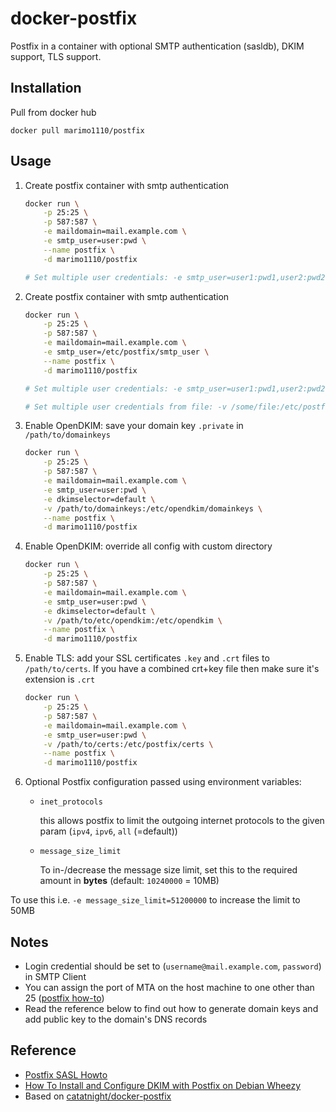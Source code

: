 # docker-postfix

Postfix in a container with optional SMTP authentication (sasldb), DKIM support, TLS support.

## Installation

Pull from docker hub

    docker pull marimo1110/postfix

## Usage

1. Create postfix container with smtp authentication

	```bash
	docker run \
	    -p 25:25 \
        -p 587:587 \
        -e maildomain=mail.example.com \
        -e smtp_user=user:pwd \
        --name postfix \
        -d marimo1110/postfix

	# Set multiple user credentials: -e smtp_user=user1:pwd1,user2:pwd2,...,userN:pwdN
	```

1. Create postfix container with smtp authentication

	```bash
	docker run \
	    -p 25:25 \
        -p 587:587 \
        -e maildomain=mail.example.com \
        -e smtp_user=/etc/postfix/smtp_user \
        --name postfix \
        -d marimo1110/postfix

	# Set multiple user credentials: -e smtp_user=user1:pwd1,user2:pwd2,...,userN:pwdN

	# Set multiple user credentials from file: -v /some/file:/etc/postfix/smtp_users

1. Enable OpenDKIM: save your domain key `.private` in `/path/to/domainkeys`

	```bash
	docker run \
	    -p 25:25 \
        -p 587:587 \
        -e maildomain=mail.example.com \
        -e smtp_user=user:pwd \
        -e dkimselector=default \
        -v /path/to/domainkeys:/etc/opendkim/domainkeys \
        --name postfix \
        -d marimo1110/postfix
	```

1. Enable OpenDKIM: override all config with custom directory

	```bash
	docker run \
	    -p 25:25 \
	    -p 587:587 \
        -e maildomain=mail.example.com \
        -e smtp_user=user:pwd \
        -e dkimselector=default \
        -v /path/to/etc/opendkim:/etc/opendkim \
        --name postfix \
        -d marimo1110/postfix
	```

1. Enable TLS: add your SSL certificates `.key` and `.crt` files to  `/path/to/certs`.
    If you have a combined crt+key file then make sure it's extension is `.crt`

    ```bash
    docker run \
	    -p 25:25 \
        -p 587:587 \
        -e maildomain=mail.example.com \
        -e smtp_user=user:pwd \
        -v /path/to/certs:/etc/postfix/certs \
        --name postfix \
        -d marimo1110/postfix
    ```

1. Optional Postfix configuration passed using environment variables:

    - `inet_protocols`

      this allows postfix to limit the outgoing internet protocols to the given param (`ipv4`, `ipv6`, `all` (=default))

    - `message_size_limit`

      To in-/decrease the message size limit, set this to the required amount in **bytes** (default: `10240000` = 10MB)

  To use this i.e. `-e message_size_limit=51200000` to increase the limit to 50MB

## Notes

+ Login credential should be set to (`username@mail.example.com`, `password`) in SMTP Client
+ You can assign the port of MTA on the host machine to one other than 25 ([postfix how-to](http://www.postfix.org/MULTI_INSTANCE_README.html))
+ Read the reference below to find out how to generate domain keys and add public key to the domain's DNS records

## Reference
+ [Postfix SASL Howto](http://www.postfix.org/SASL_README.html)
+ [How To Install and Configure DKIM with Postfix on Debian Wheezy](https://www.digitalocean.com/community/articles/how-to-install-and-configure-dkim-with-postfix-on-debian-wheezy)
+ Based on [catatnight/docker-postfix](https://github.com/catatnight/docker-postfix)

